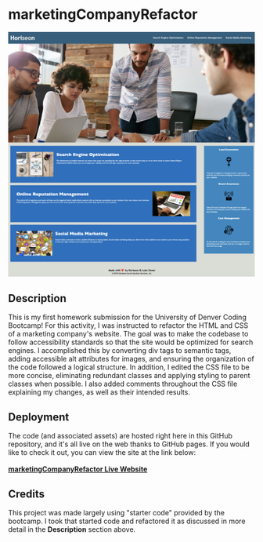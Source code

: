 # marketingCompanyRefactor

![screenshot of website](screenshot.png)



## Description

This is my first homework submission for the University of Denver Coding Bootcamp! For this activity, I was instructed to refactor the HTML and CSS of a marketing company's website. The goal was to make the codebase to follow accessibility standards so that the site would be optimized for search engines. I accomplished this by converting div tags to semantic tags, adding accessible alt attributes for images, and ensuring the organization of the code followed a logical structure. In addition, I edited the CSS file to be more concise, eliminating redundant classes and applying styling to parent classes when possible. I also added comments throughout the CSS file explaining my changes, as well as their intended results. 

## Deployment

The code (and associated assets) are hosted right here in this GitHub repository, and it's all live on the web thanks to GitHub pages. If you would like to check it out, you can view the site at the link below: <br><br>
[**marketingCompanyRefactor Live Website**](https://lukeoxner.github.io/marketingcompanyrefactor)
<br> 
 ## Credits
 
 This project was made largely using "starter code" provided by the bootcamp. I took that started code and refactored it as discussed in more detail in the **Description** section above.
